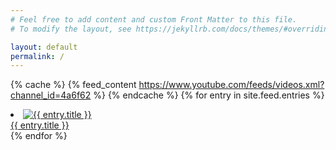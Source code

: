 ```yaml
---
# Feel free to add content and custom Front Matter to this file.
# To modify the layout, see https://jekyllrb.com/docs/themes/#overriding-theme-defaults

layout: default
permalink: /
---
```


{% cache %}
  {% feed_content https://www.youtube.com/feeds/videos.xml?channel_id=4a6f62 %}
{% endcache %}
{% for entry in site.feed.entries %}
<li>
    <a href="{{ entry.url }}"><img src="{{ entry.thumbnail }}" alt="{{ entry.title }}"/></a>
    <br/>
    <a href="{{ entry.url }}">{{ entry.title }}</a>
</li>
{% endfor %}
